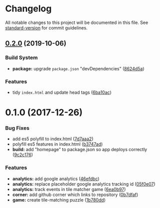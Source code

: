 # Changelog

All notable changes to this project will be documented in this file. See [standard-version](https://github.com/conventional-changelog/standard-version) for commit guidelines.

## [0.2.0](https://github.com/remarkablegames/tile-matcher/compare/v0.1.0...v0.2.0) (2019-10-06)


### Build System

* **package:** upgrade `package.json` "devDependencies" ([8624d5a](https://github.com/remarkablegames/tile-matcher/commit/8624d5a))


### Features

* tidy `index.html` and update head <meta> tags ([6ba10ac](https://github.com/remarkablegames/tile-matcher/commit/6ba10ac))



<a name="0.1.0"></a>
# 0.1.0 (2017-12-26)


### Bug Fixes

* add es5 polyfill to index.html ([7d7aaa2](https://github.com/remarkablegames/tile-matcher/commit/7d7aaa2))
* polyfill es5 features in index.html ([b3747ad](https://github.com/remarkablegames/tile-matcher/commit/b3747ad))
* **build:** add "homepage" to package.json so app deploys correctly ([9c2c176](https://github.com/remarkablegames/tile-matcher/commit/9c2c176))


### Features

* **analytics:** add google analytics ([46efdbc](https://github.com/remarkablegames/tile-matcher/commit/46efdbc))
* **analytics:** replace placeholder google analytics tracking id ([05f0e07](https://github.com/remarkablegames/tile-matcher/commit/05f0e07))
* **analytics:** track events in tile matcher game ([6ea0b97](https://github.com/remarkablegames/tile-matcher/commit/6ea0b97))
* **corner:** add github corner which links to repository ([0b7dfaf](https://github.com/remarkablegames/tile-matcher/commit/0b7dfaf))
* **game:** create tile-matching puzzle ([1b780dd](https://github.com/remarkablegames/tile-matcher/commit/1b780dd))
